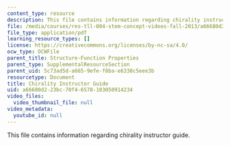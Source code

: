 ```yaml
---
content_type: resource
description: This file contains information regarding chirality instructor guide.
file: /media/courses/res-tll-004-stem-concept-videos-fall-2013/a66680d223bc70f46578103050914234_MITRES_TLL-004F13_ChiralIG.pdf
file_type: application/pdf
learning_resource_types: []
license: https://creativecommons.org/licenses/by-nc-sa/4.0/
ocw_type: OCWFile
parent_title: Structure-Function Properties
parent_type: SupplementalResourceSection
parent_uid: 5c73ad5d-a665-9efe-f8ba-e6338c5eee3b
resourcetype: Document
title: Chirality Instructor Guide
uid: a66680d2-23bc-70f4-6578-103050914234
video_files:
  video_thumbnail_file: null
video_metadata:
  youtube_id: null
---
```

This file contains information regarding chirality instructor guide.